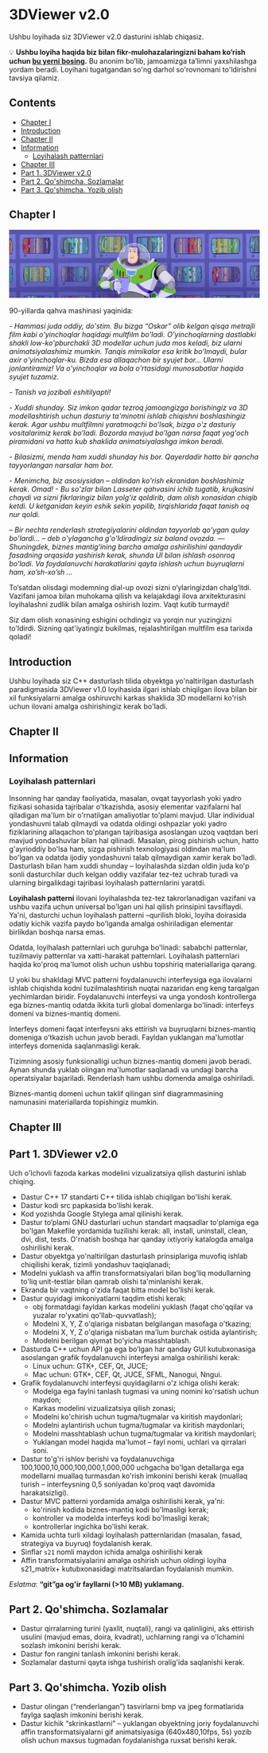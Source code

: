 # 3DViewer v2.0

Ushbu loyihada siz 3DViewer v2.0 dasturini ishlab chiqasiz.

💡 **Ushbu loyiha haqida biz bilan fikr-mulohazalaringizni baham ko’rish uchun [bu yerni bosing](https://new.oprosso.net/p/4cb31ec3f47a4596bc758ea1861fb624).** Bu anonim bo’lib, jamoamizga ta’limni yaxshilashga yordam beradi. Loyihani tugatgandan so'ng darhol so'rovnomani to'ldirishni tavsiya qilamiz.

## Contents

- [Chapter I](#chapter-i)
- [Introduction](#introduction)
- [Chapter II](#chapter-ii)
- [Information](#information)
  - [Loyihalash patternlari](#loyihalash-patternlari)
- [Chapter III](#chapter-iii)
- [Part 1. 3DViewer v2.0](#part-1-3dviewer-v20)
- [Part 2. Qo'shimcha. Sozlamalar](#part-2-qoshimcha-sozlamalar)
- [Part 3. Qo'shimcha. Yozib olish](#part-3-qoshimcha-yozib-olish)

## Chapter I

![3dviewer2.0](misc/images/3dviewer2.0.PNG)

90-yillarda qahva mashinasi yaqinida:

*- Hammasi juda oddiy, do'stim. Bu bizga “Oskar” olib kelgan qisqa metrajli film kabi o'yinchoqlar haqidagi multfilm bo'ladi. O'yinchoqlarning dastlabki shakli low-ko'pburchakli 3D modellar uchun juda mos keladi, biz ularni animatsiyalashimiz mumkin. Tanqis mimikalar esa kritik bo'lmaydi, bular axir o'yinchoqlar-ku. Bizda esa allaqachon bir syujet bor... Ularni jonlantiramiz! Va o'yinchoqlar va bola o'rtasidagi munosabatlar haqida syujet tuzamiz.*

*- Tanish va jozibali eshitilyapti!*

*- Xuddi shunday. Siz imkon qadar tezroq jamoangizga borishingiz va 3D modellashtirish uchun dasturiy ta'minotni ishlab chiqishni boshlashingiz kerak. Agar ushbu multfilmni yaratmoqchi bo'lsak, bizga o'z dasturiy vositalarimiz kerak bo’ladi. Bozorda mavjud bo'lgan narsa faqat yog'och piramidani va hatto kub shaklida animatsiyalashga imkon beradi.*

*- Bilasizmi, menda ham xuddi shunday his bor. Qayerdadir hatto bir qancha tayyorlangan narsalar ham bor.*

*- Menimcha, biz asosiysidan – oldindan ko'rish ekranidan boshlashimiz kerak. Omad! - Bu so'zlar bilan Lasseter qahvasini ichib tugatib, krujkasini chaydi va sizni fikrlaringiz bilan yolg'iz qoldirib, dam olish xonasidan chiqib ketdi. U ketganidan keyin eshik sekin yopilib, tirqishlarida faqat tanish oq nur qoldi.*

*– Bir nechta renderlash strategiyalarini oldindan tayyorlab qo’ygan qulay bo'lardi... – deb o'ylagancha g'o'ldiradingiz siz baland ovozda. — Shuningdek, biznes mantigʻining barcha amalga oshirilishini qandaydir fasadning orqasida yashirish kerak, shunda UI bilan ishlash osonroq boʻladi. Va foydalanuvchi harakatlarini qayta ishlash uchun buyruqlarni ham, xo’sh-xo’sh ...*

To‘satdan olisdagi modemning dial-up ovozi sizni o‘ylaringizdan chalg‘itdi. Vazifani jamoa bilan muhokama qilish va kelajakdagi ilova arxitekturasini loyihalashni zudlik bilan amalga oshirish lozim. Vaqt kutib turmaydi!

Siz dam olish xonasining eshigini ochdingiz va yorqin nur yuzingizni to'ldirdi. Sizning qat'iyatingiz bukilmas, rejalashtirilgan multfilm esa tarixda qoladi!

## Introduction

Ushbu loyihada siz C++ dasturlash tilida obyektga yo'naltirilgan dasturlash paradigmasida 3DViewer v1.0 loyihasida ilgari ishlab chiqilgan ilova bilan bir xil funksiyalarni amalga oshiruvchi karkas shaklida 3D modellarni ko'rish uchun ilovani amalga oshirishingiz kerak bo'ladi.

## Chapter II

## Information

### Loyihalash patternlari

Insonning har qanday faoliyatida, masalan, ovqat tayyorlash yoki yadro fizikasi sohasida tajribalar o'tkazishda, asosiy elementar vazifalarni hal qiladigan ma'lum bir o'rnatilgan amaliyotlar to'plami mavjud. Ular individual yondashuvni talab qilmaydi va odatda oldingi oshpazlar yoki yadro fiziklarining allaqachon to'plangan tajribasiga asoslangan uzoq vaqtdan beri mavjud yondashuvlar bilan hal qilinadi. Masalan, pirog pishirish uchun, hatto g'ayrioddiy bo'lsa ham, sizga pishirish texnologiyasi oldindan ma'lum bo'lgan va odatda ijodiy yondashuvni talab qilmaydigan xamir kerak bo'ladi. Dasturlash bilan ham xuddi shunday – loyihalashda sizdan oldin juda ko'p sonli dasturchilar duch kelgan oddiy vazifalar tez-tez uchrab turadi va ularning birgalikdagi tajribasi loyihalash patternlarini yaratdi.

**Loyihalash patterni** ilovani loyihalashda tez-tez takrorlanadigan vazifani va ushbu vazifa uchun universal bo'lgan uni hal qilish prinsipini tavsiflaydi. Ya'ni, dasturchi uchun loyihalash patterni –qurilish bloki, loyiha doirasida odatiy kichik vazifa paydo bo'lganda amalga oshiriladigan elementar birlikdan boshqa narsa emas.

Odatda, loyihalash patternlari uch guruhga bo'linadi: sababchi patternlar, tuzilmaviy patternlar va xatti-harakat patternlari. Loyihalash patternlari haqida ko'proq ma'lumot olish uchun ushbu topshiriq materiallariga qarang.

U yoki bu shakldagi MVC patterni foydalanuvchi interfeysiga ega ilovalarni ishlab chiqishda kodni tuzilmalashtirish nuqtai nazaridan eng keng tarqalgan yechimlardan biridir. Foydalanuvchi interfeysi va unga yondosh kontrollerga ega biznes-mantiq odatda ikkita turli global domenlarga bo'linadi: interfeys domeni va biznes-mantiq domeni.

Interfeys domeni faqat interfeysni aks ettirish va buyruqlarni biznes-mantiq domeniga o'tkazish uchun javob beradi. Fayldan yuklangan ma'lumotlar interfeys domenida saqlanmasligi kerak.

Tizimning asosiy funksionalligi uchun biznes-mantiq domeni javob beradi. Aynan shunda yuklab olingan ma'lumotlar saqlanadi va undagi barcha operatsiyalar bajariladi. Renderlash ham ushbu domenda amalga oshiriladi.

Biznes-mantiq domeni uchun taklif qilingan sinf diagrammasining namunasini materiallarda topishingiz mumkin.


## Chapter III

## Part 1. 3DViewer v2.0

Uch o'lchovli fazoda karkas modelini vizualizatsiya qilish dasturini ishlab chiqing.

- Dastur C++ 17 standarti C++ tilida ishlab chiqilgan bo'lishi kerak.
- Dastur kodi src papkasida bo'lishi kerak.
- Kod yozishda Google Stylega amal qilinishi kerak.
- Dastur to’plami GNU dasturlari uchun standart maqsadlar to'plamiga ega bo'lgan Makefile yordamida tuzilishi kerak: all, install, uninstall, clean, dvi, dist, tests. O'rnatish boshqa har qanday ixtiyoriy katalogda amalga oshirilishi kerak.
- Dastur obyektga yo'naltirilgan dasturlash prinsiplariga muvofiq ishlab chiqilishi kerak, tizimli yondashuv taqiqlanadi;
- Modelni yuklash va affin transformatsiyalari bilan bog'liq modullarning to'liq unit-testlar bilan qamrab olishi ta'minlanishi kerak.
- Ekranda bir vaqtning o'zida faqat bitta model bo'lishi kerak.
- Dastur quyidagi imkoniyatlarni taqdim etishi kerak:
  - obj formatdagi fayldan karkas modelini yuklash (faqat cho'qqilar va yuzalar ro'yxatini qo'llab-quvvatlash);
  - Modelni X, Y, Z o'qlariga nisbatan belgilangan masofaga o'tkazing;
  - Modelni X, Y, Z o'qlariga nisbatan ma'lum burchak ostida aylantirish;
  - Modelni berilgan qiymat bo'yicha masshtablash.
- Dasturda C++ uchun API ga ega bo’lgan har qanday GUI kutubxonasiga asoslangan grafik foydalanuvchi interfeysi amalga oshirilishi kerak:
  * Linux uchun: GTK+, CEF, Qt, JUCE;
  * Mac uchun: GTK+, CEF, Qt, JUCE, SFML, Nanogui, Nngui.
- Grafik foydalanuvchi interfeysi quyidagilarni o'z ichiga olishi kerak:
  - Modelga ega faylni tanlash tugmasi va uning nomini ko'rsatish uchun maydon;
  - Karkas modelini vizualizatsiya qilish zonasi;
  - Modelni ko'chirish uchun tugma/tugmalar va kiritish maydonlari;
  - Modelni aylantirish uchun tugma/tugmalar va kiritish maydonlari;
  - Modelni masshtablash uchun tugma/tugmalar va kiritish maydonlari;
  - Yuklangan model haqida ma'lumot – fayl nomi, uchlari va qirralari soni.
- Dastur to'g'ri ishlov berishi va foydalanuvchiga 100,1000,10,000,100,000,1,000,000 uchgacha bo'lgan detallarga ega modellarni muallaq turmasdan ko'rish imkonini berishi kerak (muallaq turish – interfeysning 0,5 soniyadan ko'proq vaqt davomida harakatsizligi).
- Dastur MVC patterni yordamida amalga oshirilishi kerak, ya'ni:
  - ko'rinish kodida biznes-mantiq kodi bo'lmasligi kerak;
  - kontroller va modelda interfeys kodi bo'lmasligi kerak;
  - kontrollerlar ingichka bo'lishi kerak.
- Kamida uchta turli xildagi loyihalash patternlaridan (masalan, fasad, strategiya va buyruq) foydalanish kerak.
- Sinflar `s21` nomli maydon ichida amalga oshirilishi kerak
- Affin transformatsiyalarini amalga oshirish uchun oldingi loyiha s21_matrix+ kutubxonasidagi matritsalardan foydalanish mumkin.

*Eslatma*: **“git”ga og'ir fayllarni (>10 MB) yuklamang.**

## Part 2. Qo'shimcha. Sozlamalar

- Dastur qirralarning turini (yaxlit, nuqtali), rangi va qalinligini, aks ettirish usulini (mavjud emas, doira, kvadrat), uchlarning rangi va o'lchamini sozlash imkonini berishi kerak.
- Dastur fon rangini tanlash imkonini berishi kerak.
- Sozlamalar dasturni qayta ishga tushirish oralig'ida saqlanishi kerak.

## Part 3. Qo'shimcha. Yozib olish

- Dastur olingan (“renderlangan”) tasvirlarni bmp va jpeg formatlarida faylga saqlash imkonini berishi kerak.
- Dastur kichik “skrinkastlarni” – yuklangan obyektning joriy foydalanuvchi affin transformatsiyalarni gif animatsiyasiga (640x480,10fps, 5s) yozib olish uchun maxsus tugmadan foydalanishga ruxsat berishi kerak.